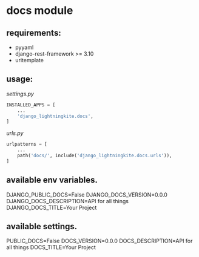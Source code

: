 # docs module 
## requirements:
 - pyyaml
 - django-rest-framework >= 3.10
 - uritemplate
 
## usage:

_settings.py_
```python
INSTALLED_APPS = [
    ...
    'django_lightningkite.docs',
]
```

_urls.py_
```python
urlpatterns = [
    ...
    path('docs/', include('django_lightningkite.docs.urls')),
]
```

## available env variables.

DJANGO_PUBLIC_DOCS=False
DJANGO_DOCS_VERSION=0.0.0
DJANGO_DOCS_DESCRIPTION=API for all things
DJANGO_DOCS_TITLE=Your Project

## available settings.
PUBLIC_DOCS=False
DOCS_VERSION=0.0.0
DOCS_DESCRIPTION=API for all things
DOCS_TITLE=Your Project